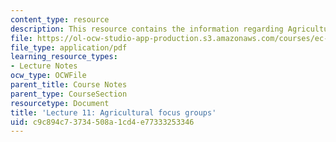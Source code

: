 ```yaml
---
content_type: resource
description: This resource contains the information regarding Agricultural focus groups.
file: https://ol-ocw-studio-app-production.s3.amazonaws.com/courses/ec-701j-d-lab-i-development-fall-2009/c9c894c73734508a1cd4e77333253346_MITEC_701JF09_lec11_nb.pdf
file_type: application/pdf
learning_resource_types:
- Lecture Notes
ocw_type: OCWFile
parent_title: Course Notes
parent_type: CourseSection
resourcetype: Document
title: 'Lecture 11: Agricultural focus groups'
uid: c9c894c7-3734-508a-1cd4-e77333253346
---
```

